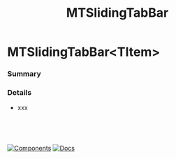 ﻿---
uid: C.MTSlidingTabBar
title: MTSlidingTabBar
---
# MTSlidingTabBar&lt;TItem&gt;

### Summary

### Details

- xxx

&nbsp;

&nbsp;

[![Components](https://img.shields.io/static/v1?label=Components&message=Plus&color=red)](xref:A.PlusComponents)
[![Docs](https://img.shields.io/static/v1?label=API%20Documentation&message=MTSlidingTabBar&color=brightgreen)](xref:BlazorMdc.MTSlidingTabBar`1)